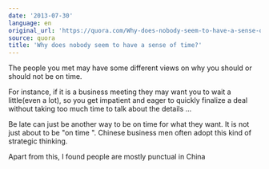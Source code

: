 ```yaml
---
date: '2013-07-30'
language: en
original_url: 'https://quora.com/Why-does-nobody-seem-to-have-a-sense-of-time/answer/Clément-Renaud'
source: quora
title: 'Why does nobody seem to have a sense of time?'
---
```


The people you met may have some different views on why you should or
should not be on time. 
 
For instance, if it is a business meeting they may want you to wait a
little(even a lot), so you get impatient and eager to quickly finalize a
deal without taking too 
much time to talk about the details ... 
 
Be late can just be another way to be on time for what they want. It is
not just about to be  "on time ". Chinese business men often adopt this
kind of strategic thinking. 
 
Apart from this, I found people are mostly punctual in China
